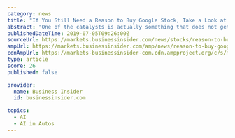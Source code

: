 ```yaml
---
category: news
title: "If You Still Need a Reason to Buy Google Stock, Take a Look at AI"
abstract: "One of the catalysts is actually something that does not get enough attention: Artificial Intelligence ... most prominent AI investment at Google is Waymo, which is the company’s autonomous ..."
publishedDateTime: 2019-07-05T09:26:00Z
sourceUrl: https://markets.businessinsider.com/news/stocks/reason-to-buy-google-stock-ai-1028331888
ampUrl: https://markets.businessinsider.com/amp/news/reason-to-buy-google-stock-ai-1028331888
cdnAmpUrl: https://markets-businessinsider-com.cdn.ampproject.org/c/s/markets.businessinsider.com/amp/news/reason-to-buy-google-stock-ai-1028331888
type: article
score: 26
published: false

provider:
  name: Business Insider
  id: businessinsider.com

topics:
  - AI
  - AI in Autos
---
```


